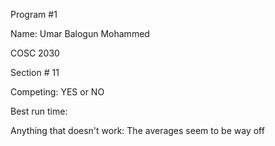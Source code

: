 Program #1

Name: Umar Balogun Mohammed

COSC 2030

Section # 11

Competing: YES or NO

Best run time: 

Anything that doesn't work: The averages seem to be way off
